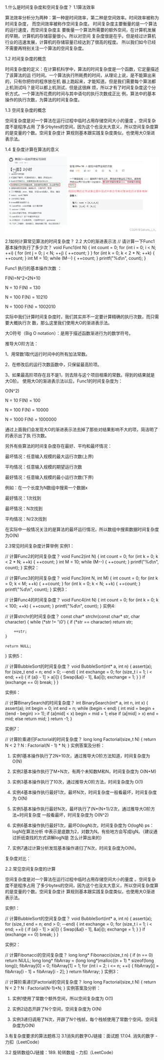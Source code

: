 1.什么是时间复杂度和空间复杂度？
1.1算法效率

算法效率分析分为两种：第一种是时间效率，第二种是空间效率。时间效率被称为时间复杂度， 而空间效率被称作空间复杂度。 时间复杂度主要衡量的是一个算法的运行速度，而空间复杂度主 要衡量一个算法所需要的额外空间，在计算机发展的早期，计算机的存储容量很小。所以对空间 复杂度很是在乎。但是经过计算机行业的迅速发展，计算机的存储容量已经达到了很高的程度。 所以我们如今已经不需要再特别关注一个算法的空间复杂度。

1.2 时间复杂度的概念

时间复杂度的定义：在计算机科学中，算法的时间复杂度是一个函数，它定量描述了该算法的运 行时间。一个算法执行所耗费的时间，从理论上说，是不能算出来的，只有你把你的程序放在机 器上跑起来，才能知道。但是我们需要每个算法都上机测试吗？是可以都上机测试，但是这很麻 烦，所以才有了时间复杂度这个分析方式。一个算法所花费的时间与其中语句的执行次数成正比 例，算法中的基本操作的执行次数，为算法的时间复杂度。

1.3 空间复杂度的概念

空间复杂度是对一个算法在运行过程中临时占用存储空间大小的量度 。空间复杂度不是程序占用 了多少bytes的空间，因为这个也没太大意义，所以空间复杂度算的是变量的个数。空间复杂度计 算规则基本跟实践复杂度类似，也使用大O渐进表示法。

1.4 复杂度计算在算法的意义

![text](https://github.com/sakurajh/sakurajh.github.io/blob/master/assets/img/1.png)

 2.1如何计算常见算法的时间复杂度？
2.2 大O的渐进表示法
// 请计算一下Func1基本操作执行了多少次？
void Func1(int N)
{
	int count = 0;
	for (int i = 0; i < N; ++i)
	{
		for (int j = 0; j < N; ++j)
		{
			++count;
		}
	}
	for (int k = 0; k < 2 * N; ++k)
	{
		++count;
	}
	int M = 10;
	while (M--)
	{
		++count;
	}
	printf("%d\n", count);
}

 Func1 执行的基本操作次数 ：

F(N)=N^2+2N+10

N = 10 F(N) = 130

N = 100 F(N) = 10210

N = 1000 F(N) = 1002010

 实际中我们计算时间复杂度时，我们其实并不一定要计算精确的执行次数，而只需要大概执行次 数，那么这里我们使用大O的渐进表示法。

大O符号（Big O notation）：是用于描述函数渐进行为的数学符号。

推导大O阶方法：

1、用常数1取代运行时间中的所有加法常数。

2、在修改后的运行次数函数中，只保留最高阶项。

3、如果最高阶项存在且不是1，则去除与这个项目相乘的常数。得到的结果就是大O阶。 使用大O的渐进表示法以后，Func1的时间复杂度为：

O(N^2)

N = 10 F(N) = 100

N = 100 F(N) = 10000

N = 1000 F(N) = 1000000

 通过上面我们会发现大O的渐进表示法去掉了那些对结果影响不大的项，简洁明了的表示出了执 行次数。

另外有些算法的时间复杂度存在最好、平均和最坏情况：

最坏情况：任意输入规模的最大运行次数(上界)

平均情况：任意输入规模的期望运行次数

最好情况：任意输入规模的最小运行次数(下界)

例如：在一个长度为N数组中搜索一个数据x

最好情况：1次找到

最坏情况：N次找到

平均情况：N/2次找到

在实际中一般情况关注的是算法的最坏运行情况，所以数组中搜索数据时间复杂度为O(N)

2.3常见时间复杂度计算举例
实例1：

// 计算Func2的时间复杂度？
void Func2(int N)
{
	int count = 0;
	for (int k = 0; k < 2 * N; ++k)
	{
		++count;
	}
	int M = 10;
	while (M--)
	{
		++count;
	}
	printf("%d\n", count);
}
 实例2：

// 计算Func3的时间复杂度？
void Func3(int N, int M)
{
	int count = 0;
	for (int k = 0; k < M; ++k)
	{
		++count;
	}
	for (int k = 0; k < N; ++k)
	{
		++count;
	}
	printf("%d\n", count);
}
 实例3：

// 计算Func4的时间复杂度？
void Func4(int N)
{
	int count = 0;
	for (int k = 0; k < 100; ++k)
	{
		++count;
	}
	printf("%d\n", count);
}
 实例4:

// 计算strchr的时间复杂度？
const char* strchr(const char* str, char character)
{
	while (*str != '\0')
	{
		if (*str == character)
			return str;
 
		++str;
	}
 
	return NULL;
}
 实例5：

// 计算BubbleSort的时间复杂度？
void BubbleSort(int* a, int n)
{
	assert(a);
	for (size_t end = n; end > 0; --end)
	{
		int exchange = 0;
		for (size_t i = 1; i < end; ++i)
		{
			if (a[i - 1] > a[i])
			{
				Swap(&a[i - 1], &a[i]);
				exchange = 1;
			}
		}
		if (exchange == 0)
			break;
	}
}

 实例6：

// 计算BinarySearch的时间复杂度？
int BinarySearch(int* a, int n, int x)
{
	assert(a);
	int begin = 0;
	int end = n;
	while (begin < end)
	{
		int mid = begin + ((end - begin) >> 1);
		if (a[mid] < x)
			begin = mid + 1;
		else if (a[mid] > x)
			end = mid;
		else
			return mid;
	}
	return -1;
}

 实例7：

// 计算阶乘递归Factorial的时间复杂度？
long long Factorial(size_t N)
{
	return N < 2 ? N : Factorial(N - 1) * N;
}
 实例答案及分析：

1. 实例1基本操作执行了2N+10次，通过推导大O阶方法知道，时间复杂度为 O(N)

2. 实例2基本操作执行了M+N次，有两个未知数M和N，时间复杂度为 O(N+M)

3. 实例3基本操作执行了10次，通过推导大O阶方法，时间复杂度为 O(1)

4. 实例4基本操作执行最好1次，最坏N次，时间复杂度一般看最坏，时间复杂度为 O(N)

5. 实例5基本操作执行最好N次，最坏执行了(N*(N+1)/2次，通过推导大O阶方法+时间复杂度 一般看最坏，时间复杂度为 O(N^2)

6. 实例6基本操作执行最好1次，最坏O(logN)次，时间复杂度为 O(logN) ps：logN在算法分析 中表示是底数为2，对数为N。有些地方会写成lgN。（建议通过折纸查找的方式讲解logN是 怎么计算出来的）

7. 实例7通过计算分析发现基本操作递归了N次，时间复杂度为O(N)。

 复杂度对比：



2.2.常见空间复杂度的计算

空间复杂度是对一个算法在运行过程中临时占用存储空间大小的量度 。空间复杂度不是程序占用 了多少bytes的空间，因为这个也没太大意义，所以空间复杂度算的是变量的个数。空间复杂度计 算规则基本跟实践复杂度类似，也使用大O渐进表示法。

实例1：

// 计算BubbleSort的空间复杂度？
void BubbleSort(int* a, int n)
{
	assert(a);
	for (size_t end = n; end > 0; --end)
	{
		int exchange = 0;
		for (size_t i = 1; i < end; ++i)
		{
			if (a[i - 1] > a[i])
			{
				Swap(&a[i - 1], &a[i]);
				exchange = 1;
			}
		}
		if (exchange == 0)
			break;
	}
}

 实例2：

// 计算Fibonacci的空间复杂度？
long long* Fibonacci(size_t n)
{
	if (n == 0)
		return NULL;
	long long* fibArray = (long long*)malloc((n + 1) * sizeof(long long));
	fibArray[0] = 0;
	fibArray[1] = 1;
	for (int i = 2; i <= n; ++i)
	{
		fibArray[i] = fibArray[i - 1] + fibArray[i - 2];
	}
	return fibArray;
}
实例3：

// 计算阶乘递归Factorial的空间复杂度？
long long Factorial(size_t N)
{
 return N < 2 ? N : Factorial(N-1)*N;
}
 实例答案及分析：

1. 实例1使用了常数个额外空间，所以空间复杂度为 O(1)

2. 实例2动态开辟了N个空间，空间复杂度为 O(N)

3. 实例3递归调用了N次，开辟了N个栈帧，每个栈帧使用了常数个空间。空间复杂度为O(N)

 3.有复杂度要求的算法题练习
3.1消失的数字OJ链接：面试题 17.04. 消失的数字 - 力扣（LeetCode）

3.2 旋转数组OJ链接：189. 轮转数组 - 力扣（LeetCode）

